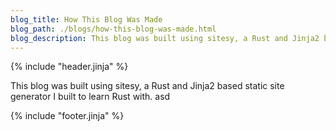 ```yaml
---
blog_title: How This Blog Was Made
blog_path: ./blogs/how-this-blog-was-made.html
blog_description: This blog was built using sitesy, a Rust and Jinja2 based static site generator I built to learn Rust with.
---
```


{% include "header.jinja" %}

This blog was built using sitesy, a Rust and Jinja2 based static site generator I built to learn Rust with. asd

{% include "footer.jinja" %}